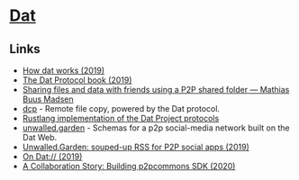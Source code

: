 # [Dat](https://datproject.org/)

## Links

- [How dat works (2019)](https://datprotocol.github.io/how-dat-works/)
- [The Dat Protocol book (2019)](https://datprotocol.github.io/book/)
- [Sharing files and data with friends using a P2P shared folder — Mathias Buus Madsen](https://www.youtube.com/watch?v=7tf14VpeHlE)
- [dcp](https://github.com/tom-james-watson/dat-cp) - Remote file copy, powered by the Dat protocol.
- [Rustlang implementation of the Dat Project protocols](https://datrs.yoshuawuyts.com/)
- [unwalled.garden](https://github.com/beakerbrowser/unwalled.garden) - Schemas for a p2p social-media network built on the Dat Web.
- [Unwalled.Garden: souped-up RSS for P2P social apps (2019)](https://pfrazee.hashbase.io/blog/unwalled-garden)
- [On Dat:// (2019)](https://www.kickscondor.com/on-dat/)
- [A Collaboration Story: Building p2pcommons SDK (2020)](https://geutstudio.com/blog/building-p2pcommons-sdk/)
